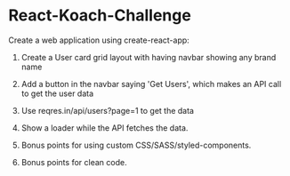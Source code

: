 # React-Koach-Challenge

Create a web application using create-react-app:

1. Create a User card grid layout with having navbar showing any brand name

2. Add a button in the navbar saying 'Get Users', which makes an API call to get the user data

3. Use reqres.in/api/users?page=1 to get the data

4. Show a loader while the API fetches the data.

5. Bonus points for using custom CSS/SASS/styled-components.

6. Bonus points for clean code.

